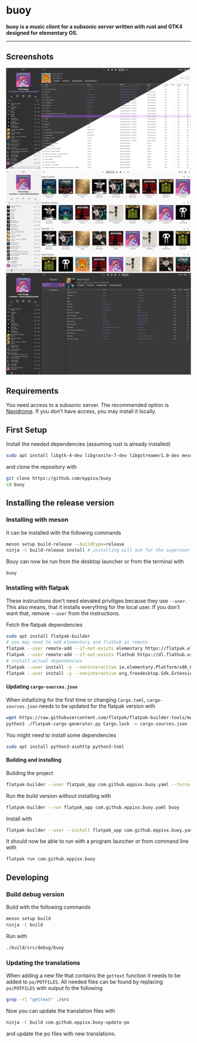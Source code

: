 # buoy

**buoy is a music client for a subsonic server written with rust and GTK4 designed for elementary OS.**

---

## Screenshots

![Screenshot showing the tracks view in light and dark mode](data/screenshots/tracks_dark_light.png)
![Screenshot showing the dashboard view](data/screenshots/dashboard_light.png)
![Screenshot showing the playlists view](data/screenshots/playlists_dark.png)

## Requirements

You need access to a subsonic server. The recommended option is [Navidrome](https://www.navidrome.org/).
If you don't have access, you may install it locally.


## First Setup

Install the needed dependencies (assuming rust is already installed)

```bash
sudo apt install libgtk-4-dev libgranite-7-dev libgstreamer1.0-dev meson git gettext desktop-file-utils
```

and clone the repository with

```bash
git clone https://github.com/eppixx/buoy
cd buoy
```

## Installing the release version

### Installing with meson

It can be installed with the following commands
```bash
meson setup build-release --buildtype=release
ninja -C build-release install # installing will ask for the superuser password
```

Bouy can now be run from the desktop launcher or from the terminal with
```
buoy
```

### Installing with flatpak

These instructions don't need elevated priviliges because they use `--user`.
This also means, that it installs everything for the local user.
If you don't want that, remove `--user` from the instructions.


Fetch the flatpak dependencies
```bash
sudo apt install flatpak-builder
# you may need to add elementary and flathub as remote
flatpak --user remote-add --if-not-exists elementary https://flatpak.elementary.io/repo.flatpakrepo
flatpak --user remote-add --if-not-exists flathub https://dl.flathub.org/repo/flathub.flatpakrepo
# install actual dependencies
flatpak --user install -y --noninteractive io.elementary.Platform/x86_64/8.1 io.elementary.Sdk/x86_64/8.1
flatpak --user install -y --noninteractive org.freedesktop.Sdk.Extension.rust-stable/x86_64/24.08
```

#### Updating `cargo-sources.json`

When initailizing for the first time or changing `Cargo.toml`, `cargo-sources.json` needs to be updated for the flatpak version with
```bash
wget https://raw.githubusercontent.com/flatpak/flatpak-builder-tools/master/cargo/flatpak-cargo-generator.py
python3 ./flatpak-cargo-generator.py Cargo.lock -o cargo-sources.json
```
You might need to install some dependencies
```bash
sudo apt install python3-aiohttp python3-toml
```

#### Building and installing

Building the project
```bash
flatpak-builder --user flatpak_app com.github.eppixx.buoy.yaml --force-clean
```

Run the build version without installing with
```bash
flatpak-builder --run flatpak_app com.github.eppixx.buoy.yaml buoy
```

Install with
```bash
flatpak-builder --user --install flatpak_app com.github.eppixx.buoy.yaml --force-clean

```

It should now be able to run with a program launcher or from command line with
```bash
flatpak run com.github.eppixx.buoy
```

## Developing

### Build debug version

Build with the following commands
```bash
meson setup build
ninja -C build
```

Run with
```bash
./build/src/debug/buoy
```

### Updating the translations

When adding a new file that contains the `gettext` function it needs to be added to `po/POTFILES`.
All needed files can be found by replacing `po/POTFILES` with output fo the following
```bash
grep -rl "gettext" ./src
```
Now you can update the translation files with
```bash
ninja -C build com.github.eppixx.buoy-update-po
```
and update the po files with new translations.

